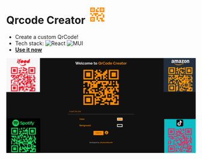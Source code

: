 <h1>Qrcode Creator <img src="https://raw.githubusercontent.com/DevGustavoMacedo/qrcodecreator/main/public/favicon.svg" alt="Logo Qrcode Creator" width="50px" /></h1>

- Create a custom QrCode! 
- Tech stack: ![React](https://img.shields.io/badge/React-ff8c00.svg?style=for-the-badge&logo=react&logoColor=white) ![MUI](https://img.shields.io/badge/Material.UI-ff8c00.svg?style=for-the-badge&logo=mui&logoColor=white)
- **[Use it now](https://qrcodecreator.vercel.app)**
 
![Page Layout](https://raw.githubusercontent.com/devgustavomacedo/devgustavomacedo/main/public/qrcodecreator.webp)
